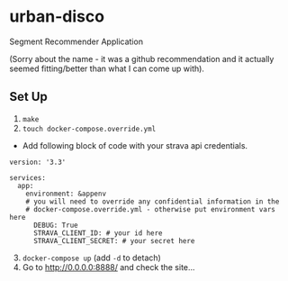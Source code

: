 # urban-disco
Segment Recommender Application

(Sorry about the name - it was a github recommendation and it actually seemed
fitting/better than what I can come up with).

## Set Up

1. `make`
2. `touch docker-compose.override.yml`
  - Add following block of code with your strava api credentials.
```
version: '3.3'

services:
  app:
    environment: &appenv
    # you will need to override any confidential information in the
    # docker-compose.override.yml - otherwise put environment vars here
      DEBUG: True
      STRAVA_CLIENT_ID: # your id here
      STRAVA_CLIENT_SECRET: # your secret here
```
3. `docker-compose up` (add `-d` to detach)
4. Go to http://0.0.0.0:8888/ and check the site... 
